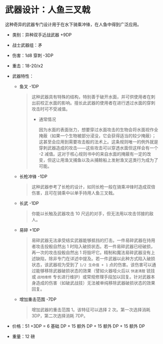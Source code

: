 # 武器设计：人鱼三叉戟

这种奇异的武器专门设计用于在水下骑乘冲锋，在人鱼中得到广泛应用。

- 类别：异种双手近战武器 +9DP
- 战士武器组：矛
- 伤害：1d8 穿刺 -3DP
- 重击：18-20/x2
- 武器特性：
  - 鱼叉 -1DP
    > 这种武器具有特殊的结构，特别善于破开水面，并可供使用者在刺出前校正水面的影响。擅长此武器的使用者在进行透过水面的穿刺攻击时可不受减值。
    >
    > - 通常情况
    >
    >   因为水面的表面张力，想要穿过水面攻击的生物会将水面视作全掩蔽（如果一个生物被部分浸没，它会获得适当的较少掩蔽）；这甚至会应用到需要攻击骰的法术上。这条规则唯一的例外就是穿刺武器造成的攻击——这些攻击可以穿透水面但这样会有一个 -2 减值。这对于核心规则书中的来自水面的掩蔽有一定的改变，但这让用渔叉捕鱼以及从捕鲸船上发射渔叉这类行为成为了可能。

  - 长枪冲锋 -1DP
    > 这种武器参考了长枪的设计，如同长枪一般在骑乘冲锋时造成双倍伤害，且可在骑乘中以单手持用人鱼三叉戟。

  - 长武 -1DP
    > 你能以长触及武器攻击 10 尺远的对手，但无法用以攻击邻接的敌人。

  - 易碎 +1DP
    > 易碎武器无法承受结实武器能够抵挡的打击。一件易碎武器在持用者攻击投骰自然出 1 时陷入破损状态。若一件易碎武器已经破损，再一次的攻击投骰自然出 1 将毁坏它。精制和魔法易碎武器没有上述缺陷，除非专门在详述中提及。若一件武器以此种方式陷入破损状态，该武器视为受到了 `1/2 生命值 + 1` 点的伤害。该伤害可以通过能够移除武器破损状态的效果（譬如火器哑火后以 `快速清膛` 铳技或 `战地维修` 专长进行维护）或常规修理手段加以回复。针对武器本身造成的伤害（如破武战技）无法被单纯移除武器破损状态的效果回复。

  - 增加重击范围 -7DP
    > 增加武器的重击范围 1。该特征可以选择 2 次。第一次选择消耗 3DP，第二次选择消耗 7DP。

- 价格：51 +3DP = 6 基础 DP + 15 额外 DP + 15 额外 DP + 15 额外 DP
- 重量：12 磅
